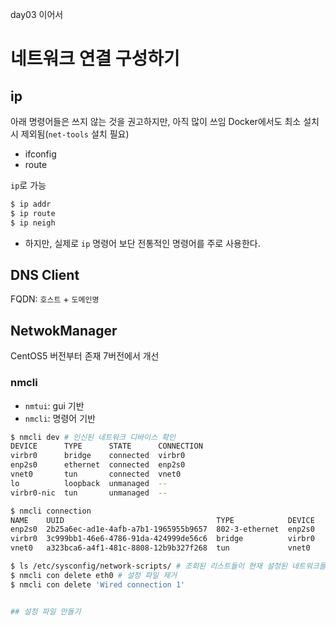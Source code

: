 day03 이어서

# 네트워크 연결 구성하기

## ip

아래 명령어들은 쓰지 않는 것을 권고하지만, 아직 많이 쓰임
Docker에서도 최소 설치 시 제외됨(`net-tools` 설치 필요)
- ifconfig
- route

`ip`로 가능
```bash
$ ip addr
$ ip route
$ ip neigh
```
- 하지만, 실제로 `ip` 명령어 보단 전통적인 명령어를 주로 사용한다.

## DNS Client
FQDN: `호스트` + `도메인명`

## NetwokManager
CentOS5 버전부터 존재
7버전에서 개선

### nmcli
- `nmtui`: gui 기반
- `nmcli`: 명령어 기반

```bash
$ nmcli dev # 인신된 네트워크 디바이스 확인
DEVICE      TYPE      STATE      CONNECTION 
virbr0      bridge    connected  virbr0     
enp2s0      ethernet  connected  enp2s0     
vnet0       tun       connected  vnet0      
lo          loopback  unmanaged  --         
virbr0-nic  tun       unmanaged  --  

$ nmcli connection 
NAME    UUID                                  TYPE            DEVICE 
enp2s0  2b25a6ec-ad1e-4afb-a7b1-1965955b9657  802-3-ethernet  enp2s0 
virbr0  3c999bb1-46e6-4786-91da-424999de56c6  bridge          virbr0 
vnet0   a323bca6-a4f1-481c-8808-12b9b327f268  tun             vnet0  

$ ls /etc/sysconfig/network-scripts/ # 조회된 리스트들이 현재 설정된 네트워크들
$ nmcli con delete eth0 # 설정 파일 제거
$ nmcli con delete 'Wired connection 1'


## 설정 파일 만들기

```

<!--stackedit_data:
eyJoaXN0b3J5IjpbLTEyMzE1NjM4MzgsODY4ODAwOTM3LDIzOT
YzMTM0MywtMTYyMDA2NzQ0LC04NDkyNzU1MjAsMTM2MDY1ODAx
NywtMjA4ODc0NjYxMl19
-->
